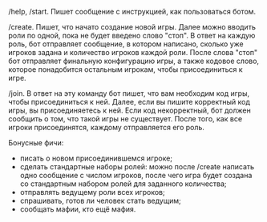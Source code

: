/help, /start. Пишет сообщение с инструкцией, как пользоваться ботом.

/create. Пишет, что начато создание новой игры. Далее можно вводить роли по одной, пока не будет введено слово "стоп". В ответ на каждую роль, бот отправляет сообщение, в котором написано, сколько уже игроков задана и количество игроков каждой роли. После слова "стоп" бот отправляет финальную конфигурацию игры, а также кодовое слово, которое понадобится остальным игрокам, чтобы присоединиться к игре.

/join. В ответ на эту команду бот пишет, что вам необходим код игры, чтобы присоединиться к ней. Далее, если вы пишите корректный код игры, вы присоединяетесь к ней. Если код некорректный, бот должен сообщить о том, что такой игры не существует. После того, как все игроки присоединятся, каждому отправляется его роль.

Бонусные фичи:
- писать о новом присоединившемся игроке;
- сделать стандартные наборы ролей: можно после /create написать одно сообщение с числом игроков, после чего игра будет создана со стандартным набором ролей для заданного количества;
- отправлять ведущему роли всех игроков;
- спрашивать, готов ли человек стать ведущим;
- сообщать мафии, кто ещё мафия.